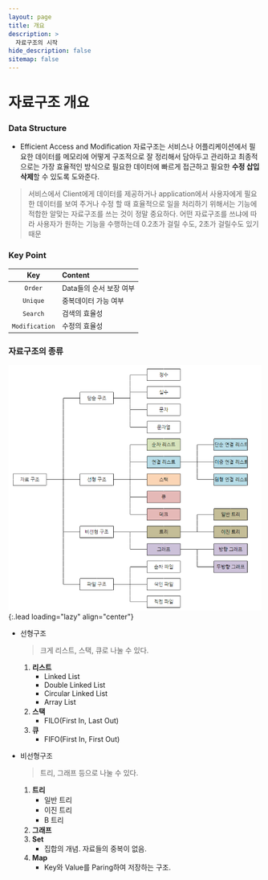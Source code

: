 ```yaml
---
layout: page
title: 개요
description: >
  자료구조의 시작
hide_description: false
sitemap: false
---
```


# 자료구조 개요

### Data Structure

- Efficient Access and Modification
  자료구조는 서비스나 어플리케이션에서 필요한 데이터를 메모리에 어떻게 구조적으로 잘 정리해서 담아두고 관리하고 최종적으로는 가장 효율적인 방식으로 필요한 데이터에 빠르게 접근하고 필요한 **수정 삽입 삭제**할 수 있도록 도와준다.

> 서비스에서 Client에게 데이터를 제공하거나 application에서 사용자에게 필요한 데이터를 보여 주거나 수정 할 때 효율적으로 일을 처리하기 위해서는 기능에 적합한 알맞는 자료구조를 쓰는 것이 정말 중요하다.
> 어떤 자료구조를 쓰냐에 따라 사용자가 원하는 기능을 수행하는데 0.2초가 걸릴 수도, 2초가 걸릴수도 있기 때문

### Key Point

|      Key       | Content                 |
| :------------: | :---------------------- |
|    `Order`     | Data들의 순서 보장 여부 |
|    `Unique`    | 중복데이터 가능 여부    |
|    `Search`    | 검색의 효율성           |
| `Modification` | 수정의 효율성           |

### 자료구조의 종류

![Kind-of-Data-structure](/assets/img/data-structure/data-structure-kindof.PNG)
{:.lead loading="lazy" align="center"}

- 선형구조

  > 크게 리스트, 스택, 큐로 나눌 수 있다.

  1. **리스트**
     - Linked List
     - Double Linked List
     - Circular Linked List
     - Array List
  2. **스택**
     - FILO(First In, Last Out)
  3. **큐**
     - FIFO(First In, First Out)

- 비선형구조
  > 트리, 그래프 등으로 나눌 수 있다.
  1. **트리**
     - 일반 트리
     - 이진 트리
     - B 트리
  2. **그래프**
  3. **Set**
     - 집합의 개념. 자료들의 중복이 없음.
  4. **Map**
     - Key와 Value를 Paring하여 저장하는 구조.
